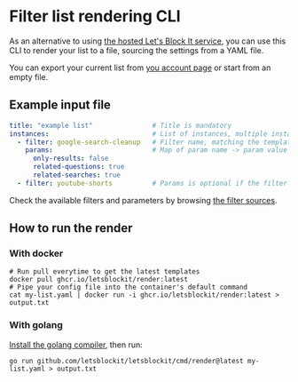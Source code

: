 # Filter list rendering CLI

As an alternative to using [the hosted Let's Block It service](https://letsblock.it),
you can use this CLI to render your list to a file, sourcing the settings from a YAML file.

You can export your current list from [you account page](https://letsblock.it/user/account) or start
from an empty file.

## Example input file

```yaml
title: "example list"               # Title is mandatory
instances:                          # List of instances, multiple instances of a given filter is supported
  - filter: google-search-cleanup   # Filter name, matching the template's file name
    params:                         # Map of param name -> param value
      only-results: false
      related-questions: true
      related-searches: true
  - filter: youtube-shorts          # Params is optional if the filter has no options
```

Check the available filters and parameters by browsing
[the filter sources](https://github.com/letsblockit/letsblockit/tree/main/data/filters).

## How to run the render

### With docker

```shell
# Run pull everytime to get the latest templates
docker pull ghcr.io/letsblockit/render:latest
# Pipe your config file into the container's default command
cat my-list.yaml | docker run -i ghcr.io/letsblockit/render:latest > output.txt
```

### With golang
[Install the golang compiler](https://go.dev/doc/install), then run:

```shell
go run github.com/letsblockit/letsblockit/cmd/render@latest my-list.yaml > output.txt
```

